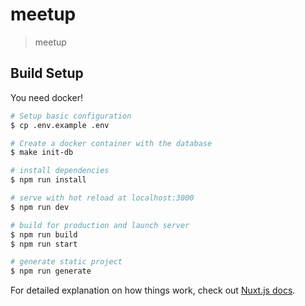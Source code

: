 # meetup

> meetup

## Build Setup

You need docker!

``` bash
# Setup basic configuration
$ cp .env.example .env

# Create a docker container with the database
$ make init-db

# install dependencies
$ npm run install

# serve with hot reload at localhost:3000
$ npm run dev

# build for production and launch server
$ npm run build
$ npm run start

# generate static project
$ npm run generate
```

For detailed explanation on how things work, check out [Nuxt.js docs](https://nuxtjs.org).
